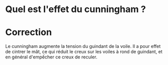 # Quel est l'effet du cunningham ?

# Correction

Le cunningham augmente la tension du guindant de la voile. Il a pour effet de cintrer le mât, ce qui réduit le creux sur les voiles à rond de guindant, et en général d'empếcher ce creux de reculer.